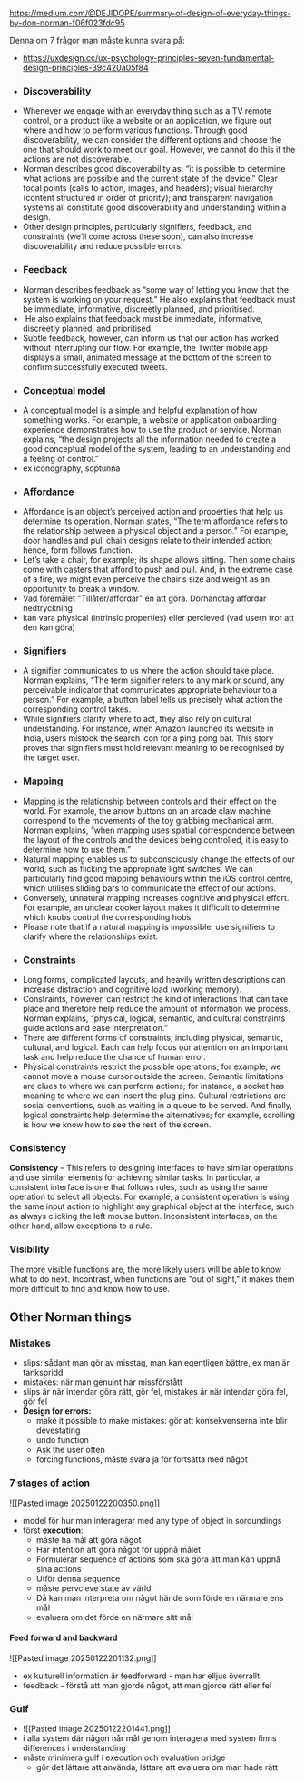 
https://medium.com/@DEJIDOPE/summary-of-design-of-everyday-things-by-don-norman-f06f023fdc95

Denna om 7 frågor man måste kunna svara på:
- https://uxdesign.cc/ux-psychology-principles-seven-fundamental-design-principles-39c420a05f84
- ### Discoverability
- Whenever we engage with an everyday thing such as a TV remote control, or a product like a website or an application, we figure out where and how to perform various functions. Through good discoverability, we can consider the different options and choose the one that should work to meet our goal. However, we cannot do this if the actions are not discoverable.
- Norman describes good discoverability as: “it is possible to determine what actions are possible and the current state of the device.” Clear focal points (calls to action, images, and headers); visual hierarchy (content structured in order of priority); and transparent navigation systems all constitute good discoverability and understanding within a design.
- Other design principles, particularly signifiers, feedback, and constraints (we’ll come across these soon), can also increase discoverability and reduce possible errors.
- ### Feedback
- Norman describes feedback as “some way of letting you know that the system is working on your request.” He also explains that feedback must be immediate, informative, discreetly planned, and prioritised.
-  He also explains that feedback must be immediate, informative, discreetly planned, and prioritised.
- Subtle feedback, however, can inform us that our action has worked without interrupting our flow. For example, the Twitter mobile app displays a small, animated message at the bottom of the screen to confirm successfully executed tweets.
- ### Conceptual model
- A conceptual model is a simple and helpful explanation of how something works. For example, a website or application onboarding experience demonstrates how to use the product or service. Norman explains, “the design projects all the information needed to create a good conceptual model of the system, leading to an understanding and a feeling of control.”
- ex iconography, soptunna
- ### Affordance
- Affordance is an object’s perceived action and properties that help us determine its operation. Norman states, “The term affordance refers to the relationship between a physical object and a person.” For example, door handles and pull chain designs relate to their intended action; hence, form follows function.
- Let’s take a chair, for example; its shape allows sitting. Then some chairs come with casters that afford to push and pull. And, in the extreme case of a fire, we might even perceive the chair’s size and weight as an opportunity to break a window.
- Vad föremålet "Tillåter/affordar" en att göra. Dörhandtag affordar nedtryckning
- kan vara physical (intrinsic properties) eller percieved (vad usern tror att den kan göra)
- ### Signifiers
- A signifier communicates to us where the action should take place. Norman explains, “The term signifier refers to any mark or sound, any perceivable indicator that communicates appropriate behaviour to a person.” For example, a button label tells us precisely what action the corresponding control takes.
- While signifiers clarify where to act, they also rely on cultural understanding. For instance, when Amazon launched its website in India, users mistook the search icon for a ping pong bat. This story proves that signifiers must hold relevant meaning to be recognised by the target user.
- ### Mapping
- Mapping is the relationship between controls and their effect on the world. For example, the arrow buttons on an arcade claw machine correspond to the movements of the toy grabbing mechanical arm. Norman explains, “when mapping uses spatial correspondence between the layout of the controls and the devices being controlled, it is easy to determine how to use them.”
- Natural mapping enables us to subconsciously change the effects of our world, such as flicking the appropriate light switches. We can particularly find good mapping behaviours within the iOS control centre, which utilises sliding bars to communicate the effect of our actions.
- Conversely, unnatural mapping increases cognitive and physical effort. For example, an unclear cooker layout makes it difficult to determine which knobs control the corresponding hobs.
- Please note that if a natural mapping is impossible, use signifiers to clarify where the relationships exist.
- ### Constraints
- Long forms, complicated layouts, and heavily written descriptions can increase distraction and cognitive load (working memory).
- Constraints, however, can restrict the kind of interactions that can take place and therefore help reduce the amount of information we process. Norman explains, “physical, logical, semantic, and cultural constraints guide actions and ease interpretation.”
- There are different forms of constraints, including physical, semantic, cultural, and logical. Each can help focus our attention on an important task and help reduce the chance of human error.
- Physical constraints restrict the possible operations; for example, we cannot move a mouse cursor outside the screen. Semantic limitations are clues to where we can perform actions; for instance, a socket has meaning to where we can insert the plug pins. Cultural restrictions are social conventions, such as waiting in a queue to be served. And finally, logical constraints help determine the alternatives; for example, scrolling is how we know how to see the rest of the screen.
### Consistency
**Consistency** – This refers to designing interfaces to have similar operations and use similar elements for achieving similar tasks. In particular, a consistent interface is one that follows rules, such as using the same operation to select all objects. For example, a consistent operation is using the same input action to highlight any graphical object at the interface, such as always clicking the left mouse button. Inconsistent interfaces, on the other hand, allow exceptions to a rule.

### Visibility
The more visible functions are, the more likely users will be able to know what to do next. Incontrast, when functions are "out of sight," it makes them more difficult to find and know how to use.

## Other Norman things
### Mistakes
- slips: sådant man gör av misstag, man kan egentligen bättre, ex man är tankspridd
- mistakes: när man genuint har missförstått
- slips är när intendar göra rätt, gör fel, mistakes är när intendar göra fel, gör fel
- **Design for errors:**
	- make it possible to make mistakes: gör att konsekvenserna inte blir devestating
	- undo function
	- Ask the user often
	- forcing functions, måste svara ja för fortsätta med något

### 7 stages of action
![[Pasted image 20250122200350.png]]
- model för hur man interagerar med any type of object in soroundings
- först **execution**:
	- måste ha mål att göra något
	- Har intention att göra något för uppnå målet
	- Formulerar sequence of actions som ska göra att man kan uppnå sina actions
	- Utför denna sequence
	- måste pervcieve state av värld
	- Då kan man interpreta om något hände som förde en närmare ens mål
	- evaluera om det förde en närmare sitt mål

#### Feed forward and backward
![[Pasted image 20250122201132.png]]
- ex kulturell information är feedforward - man har elljus överrallt
- feedback - förstå att man gjorde något, att man gjorde rätt eller fel


### Gulf
- ![[Pasted image 20250122201441.png]]
- i alla system där någon når mål genom interagera med system finns differences i understanding
- måste minimera gulf i execution och evaluation bridge
	- gör det lättare att använda, lättare att evaluera om man hade rätt

